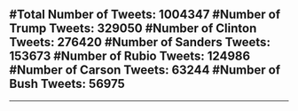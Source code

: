 #Total Number of Tweets: 1004347 
#Number of Trump Tweets: 329050
#Number of Clinton Tweets: 276420
#Number of Sanders Tweets: 153673
#Number of Rubio Tweets: 124986
#Number of Carson Tweets: 63244
#Number of Bush Tweets: 56975
---
---
